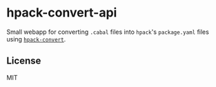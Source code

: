 # hpack-convert-api
Small webapp for converting `.cabal` files into `hpack`'s `package.yaml` files
using [`hpack-convert`](https://github.com/yamadapc/hpack-convert).

## License
MIT
